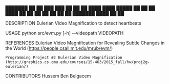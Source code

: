 ███████ ██    ██ ███    ███ 
██      ██    ██ ████  ████ 
█████   ██    ██ ██ ████ ██ 
██       ██  ██  ██  ██  ██ 
███████   ████   ██      ██ 
                            

DESCRIPTION
    Eulerian Video Magnification to detect heartbeats

USAGE
    python src/evm.py [-h] --videopath VIDEOPATH

REFERENCES
    Eulerian Video Magnification for Revealing Subtle Changes in the World (https://people.csail.mit.edu/mrub/evm/)
    
    Programming Project #2 Eulerian Video Magnification (http://graphics.cs.cmu.edu/courses/15-463/2015_fall/hw/proj2g-eulerian/)

CONTRIBUTORS
    Hussem Ben Belgacem